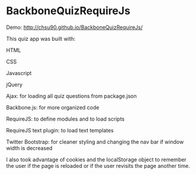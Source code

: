 BackboneQuizRequireJs
=====================

Demo: http://chsu90.github.io/BackboneQuizRequireJs/

This quiz app was built with:

HTML

CSS

Javascript

jQuery

Ajax: for loading all quiz questions from package.json

Backbone.js: for more organized code

RequireJS: to define modules and to load scripts

RequireJS text plugin: to load text templates

Twitter Bootstrap: for cleaner styling and changing the nav bar if window width is decreased

I also took advantage of cookies and the localStorage object to remember the user if the page is reloaded or if the user revisits the page another time.
